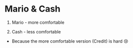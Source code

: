 # Mario & Cash

1. Mario - more comfortable

2. Cash - less comfortable
- Because the more comfortable version (Credit) is hard 😢
